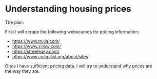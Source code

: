 # Understanding housing prices

The plan:

First I will scrape the following websources for pricing information:

* https://www.trulia.com/
* https://www.zillow.com/
* https://streeteasy.com/
* https://www.craigslist.org/about/sites

Once I have sufficient pricing data, I will try to understand why prices are the way they are.